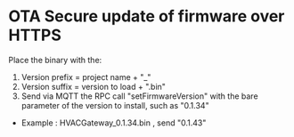 # OTA Secure update of firmware over HTTPS

Place the binary with the:

1. Version prefix = project name + "_"
1. Version suffix = version to load + ".bin"
1. Send via MQTT the RPC call "setFirmwareVersion" with the bare parameter of the version to install, such as "0.1.34"

* Example : HVACGateway_0.1.34.bin , send "0.1.43"
